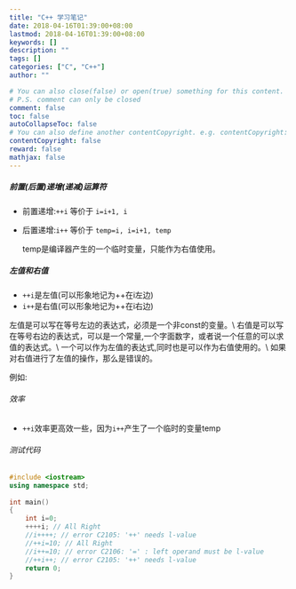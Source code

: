 ```yaml
---
title: "C++ 学习笔记"
date: 2018-04-16T01:39:00+08:00
lastmod: 2018-04-16T01:39:00+08:00
keywords: []
description: ""
tags: []
categories: ["C", "C++"]
author: ""

# You can also close(false) or open(true) something for this content.
# P.S. comment can only be closed
comment: false
toc: false
autoCollapseToc: false
# You can also define another contentCopyright. e.g. contentCopyright: "This is another copyright."
contentCopyright: false
reward: false
mathjax: false
---
```


<!--more-->

##### 前置(后置)递增(递减)运算符
  - 前置递增:```++i``` 等价于 ```i=i+1, i```
  - 后置递增:```i++``` 等价于 ```temp=i, i=i+1, temp```

    temp是编译器产生的一个临时变量，只能作为右值使用。

##### 左值和右值
  - ```++i```是左值(可以形象地记为++在i左边)
  - ```i++```是右值(可以形象地记为++在i右边)

左值是可以写在等号左边的表达式，必须是一个非const的变量。\\
右值是可以写在等号右边的表达式，可以是一个常量,一个字面数字，或者说一个任意的可以求值的表达式。\\
一个可以作为左值的表达式,同时也是可以作为右值使用的。\\
如果对右值进行了左值的操作，那么是错误的。

例如:

###### 效率
  - ```++i```效率更高效一些，因为```i++```产生了一个临时的变量temp

###### 测试代码
```c++
#include <iostream>  
using namespace std;  
  
int main()  
{  
    int i=0;  
    ++++i; // All Right  
    //i++++; // error C2105: '++' needs l-value  
    //++i=10; // All Right  
    //i++=10; // error C2106: '=' : left operand must be l-value  
    //++i++; // error C2105: '++' needs l-value  
    return 0;  
}  
```